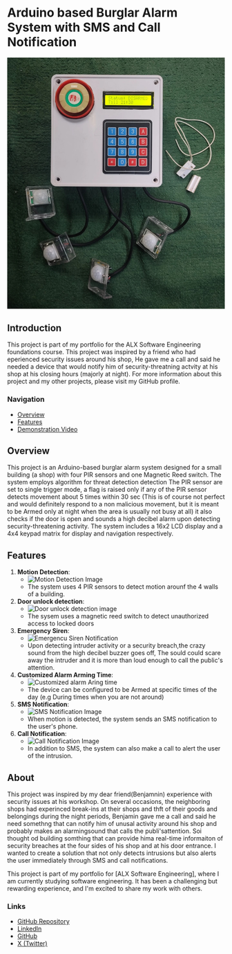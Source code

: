 # Arduino based Burglar Alarm System with SMS and Call Notification

![Cover Image](/Pictures/Image_1.jpg)

## Introduction
This project is part of my portfolio for the ALX Software Engineering foundations course. This project was inspired by a friend who had eperienced security issues around his shop, He gave me a call and said he needed a device that would notify him of security-threatning actvity at his shop at his closing hours (majorly at night). For more information about this project and my other projects, please visit my GitHub profile.

### Navigation
- [Overview](#overview)
- [Features](#features)
- [Demonstration Video](link-to-your-youtube-video)

## Overview
This project is an Arduino-based burglar alarm system designed for a small building (a shop) with four PIR sensors and one Magnetic Reed switch. The system employs algorithm for threat detection detection The PIR sensor are set to single trigger mode, a flag is raised only if any of the PIR sensor detects movement about 5 times within 30 sec (This is of course not perfect and would definitely respond to a non malicious movement, but it is meant to be Armed only at night when the area is usually not busy at all) it also checks if the door is open and sounds a high decibel alarm upon detecting security-threatening activity. The system includes a 16x2 LCD display and a 4x4 keypad matrix for display and navigation respectively.

## Features
1. **Motion Detection**: 
   - ![Motion Detection Image](/Pictures/PIR-detection.png)
   - The system uses 4 PIR sensors to detect motion arounf the 4 walls of a building.
2. **Door unlock detection**: 
   - ![Door unlock detection image](/Pictures/Reed_switch.jpg)
   - The sysem uses a magnetic reed switch to detect unauthorized access to locked doors
3. **Emergency Siren**:
   - ![Emergencu Siren Notification](/Pictures/buzzer.jpg)
   - Upon detecting intruder activity or a security breach,the crazy sound from the high decibel buzzer goes off, The sould could scare away the intruder and it is more than loud enough to call the public's attention.
4. **Customized Alarm Arming Time**:
   - ![Customized alarm Aring time](link-to-call-notification-image.jpg)
   - The device can be configured to be Armed at specific times of the day (e.g During times when you are not around)
5. **SMS Notification**:
   - ![SMS Notification Image](link-to-sms-notification-image.jpg)
   - When motion is detected, the system sends an SMS notification to the user's phone.
6. **Call Notification**:
   - ![Call Notification Image](link-to-call-notification-image.jpg)
   - In addition to SMS, the system can also make a call to alert the user of the intrusion.

## About
This project was inspired by my dear friend(Benjamnin) experience with security issues at his workshop. On several occasions, the neighboring shops had experinced break-ins at their shops and thft of their goods and belongings during the night periods, Benjamin gave me a call and said he need somethng that can notify him of unusal activity around his shop and probably makes an alarmingsound that calls the publi'sattention.
Soi thought od building somthing that can provide hima real-time informaiton of security breaches at the four sides of his shop and at his door entrance. I wanted to create a solution that not only detects intrusions but also alerts the user immediately through SMS and call notifications.

This project is part of my portfolio for [ALX Software Engineering], where I am currently studying software engineering. It has been a challenging but rewarding experience, and I'm excited to share my work with others.

### Links
- [GitHub Repository](https://github.com/Yinkusben/Arduino-Burglar_Alarm_System)
- [LinkedIn](https://www.linkedin.com/in/yinkusben)
- [GitHub](https://github.com/Yinkusben)
- [X (Twitter)](https://x.com/simpletronics)

